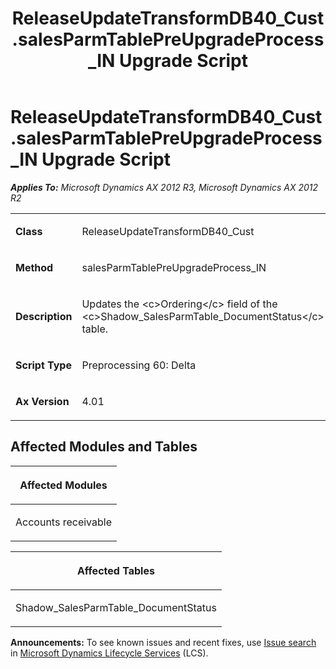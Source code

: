 ﻿---
title: ReleaseUpdateTransformDB40_Cust.salesParmTablePreUpgradeProcess_IN Upgrade Script
TOCTitle: ReleaseUpdateTransformDB40_Cust.salesParmTablePreUpgradeProcess_IN Upgrade Script
ms:assetid: fe989552-4335-7be1-8903-f06852ae2290
ms:mtpsurl: https://msdn.microsoft.com/en-us/library/JJ720164(v=AX.60)
ms:contentKeyID: 49712469
ms.date: 05/18/2015
mtps_version: v=AX.60
---

# ReleaseUpdateTransformDB40\_Cust.salesParmTablePreUpgradeProcess\_IN Upgrade Script 


_**Applies To:** Microsoft Dynamics AX 2012 R3, Microsoft Dynamics AX 2012 R2_

<table>
<colgroup>
<col style="width: 50%" />
<col style="width: 50%" />
</colgroup>
<tbody>
<tr class="odd">
<td><p><strong>Class</strong></p></td>
<td><p>ReleaseUpdateTransformDB40_Cust</p></td>
</tr>
<tr class="even">
<td><p><strong>Method</strong></p></td>
<td><p>salesParmTablePreUpgradeProcess_IN</p></td>
</tr>
<tr class="odd">
<td><p><strong>Description</strong></p></td>
<td><p>Updates the &lt;c&gt;Ordering&lt;/c&gt; field of the &lt;c&gt;Shadow_SalesParmTable_DocumentStatus&lt;/c&gt; table.</p></td>
</tr>
<tr class="even">
<td><p><strong>Script Type</strong></p></td>
<td><p>Preprocessing 60: Delta</p></td>
</tr>
<tr class="odd">
<td><p><strong>Ax Version</strong></p></td>
<td><p>4.01</p></td>
</tr>
</tbody>
</table>


## Affected Modules and Tables

<table>
<colgroup>
<col style="width: 100%" />
</colgroup>
<thead>
<tr class="header">
<th><p>Affected Modules</p></th>
</tr>
</thead>
<tbody>
<tr class="odd">
<td><p>Accounts receivable</p></td>
</tr>
</tbody>
</table>


<table>
<colgroup>
<col style="width: 100%" />
</colgroup>
<thead>
<tr class="header">
<th><p>Affected Tables</p></th>
</tr>
</thead>
<tbody>
<tr class="odd">
<td><p>Shadow_SalesParmTable_DocumentStatus</p></td>
</tr>
</tbody>
</table>

  
**Announcements:** To see known issues and recent fixes, use [Issue search](http://go.microsoft.com/fwlink/?linkid=389258) in [Microsoft Dynamics Lifecycle Services](http://go.microsoft.com/fwlink/?linkid=306505) (LCS).

